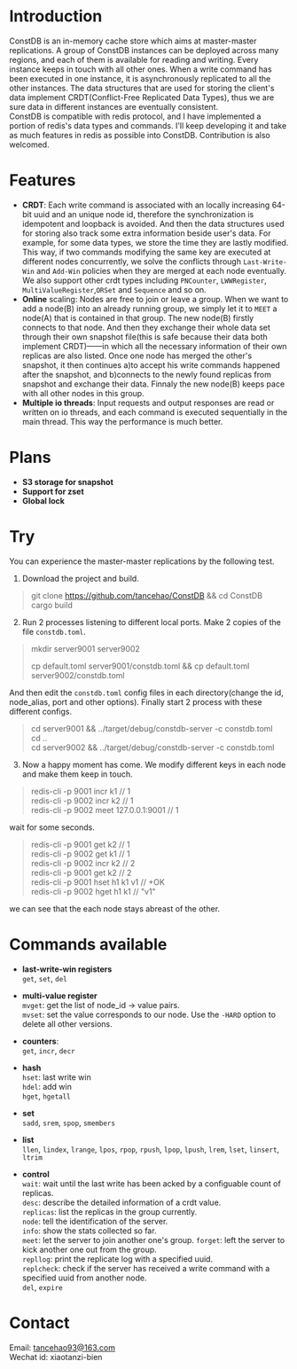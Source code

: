 # Introduction
ConstDB is an in-memory cache store which aims at master-master replications. A group of ConstDB instances can be deployed across many regions, and each of them is available for
reading and writing. Every instance keeps in touch with all other ones. When a write command has been executed in one instance, it is asynchronously replicated to all the other instances. The data structures that are used for storing the client's data implement CRDT(Conflict-Free Replicated Data Types), thus we are sure data in different instances are eventually consistent.  
ConstDB is compatible with redis protocol, and I have implemented a portion of redis's data types and commands. I'll keep developing it and take as much features in redis as possible into ConstDB. Contribution is also welcomed.

# Features
* **CRDT**: Each write command is associated with an locally increasing 64-bit uuid and an unique node id, therefore the synchronization is idempotent and loopback is avoided. And then the data structures used for storing also track some extra information beside user's data. For example, for some data types, we store the time they are lastly modified. This way, if two commands modifying the same key are executed at different nodes concurrently, we solve the conflicts through `Last-Write-Win` and `Add-Win` policies when they are merged at each node eventually. We also support other crdt types including `PNCounter`, `LWWRegister`, `MultiValueRegister`,`ORSet` and `Sequence` and so on.
* **Online** scaling: Nodes are free to join or leave a group. When we want to add a node(B) into an already running group, we simply let it to `MEET` a node(A) that is contained in that group. The new node(B) firstly connects to that node. And then they exchange their whole data set through their own snapshot file(this is safe because their data both implement CRDT)——in which all the necessary information of their own replicas are also listed. Once one node has merged the other's snapshot, it then continues a)to accept his write commands happened after the snapshot, and b)connects to the newly found replicas from snapshot and exchange their data. Finnaly the new node(B) keeps pace with all other nodes in this group.
* **Multiple io threads**: Input requests and output responses are read or written on io threads, and each command is executed sequentially in the main thread. This way the performance is much better.

# Plans

* **S3 storage for snapshot**
* **Support for zset**  
* **Global lock**


# Try
You can experience the master-master replications by the following test.
1. Download the project and build.
> git clone https://github.com/tancehao/ConstDB && cd ConstDB  
> cargo build
 
2. Run 2 processes listening to different local ports. Make 2 copies of the file `constdb.toml`.
> mkdir server9001 server9002</p>
> cp default.toml server9001/constdb.toml && cp default.toml server9002/constdb.toml  

And then edit the `constdb.toml` config files in each directory(change the id, node_alias, port and other options).
Finally start 2 process with these different configs.
> cd server9001 && ../target/debug/constdb-server -c constdb.toml  
> cd ..  
> cd server9002 && ../target/debug/constdb-server -c constdb.toml

3. Now a happy moment has come. We modify different keys in each node and make them keep in touch.
> redis-cli -p 9001 incr k1             // 1  
> redis-cli -p 9002 incr k2             // 1  
> redis-cli -p 9002 meet 127.0.0.1:9001 //  1

wait for some seconds.
> redis-cli -p 9001 get k2          // 1  
> redis-cli -p 9002 get k1          // 1  
> redis-cli -p 9002 incr k2         // 2  
> redis-cli -p 9001 get k2          // 2  
> redis-cli -p 9001 hset h1 k1 v1   // +OK  
> redis-cli -p 9002 hget h1 k1      // "v1"

we can see that the each node stays abreast of the other.

# Commands available
- **last-write-win registers**  
    `get`, `set`, `del`  

- **multi-value register**  
    `mvget`: get the list of node_id -> value pairs.  
    `mvset`: set the value corresponds to our node. Use the `-HARD` option to delete all other versions. 

- **counters**:  
    `get`, `incr`, `decr`  

- **hash**  
    `hset`: last write win  
    `hdel`: add win  
    `hget`, `hgetall`  

- **set**  
    `sadd`, `srem`, `spop`, `smembers`  

- **list**  
    `llen`, `lindex`, `lrange`, `lpos`, `rpop`, `rpush`, `lpop`, `lpush`, `lrem`, `lset`, `linsert`, `ltrim`  

- **control**  
    `wait`: wait until the last write has been acked by a configuable count of replicas.  
	`desc`: describe the detailed information of a crdt value.  
    `replicas`: list the replicas in the group currently.  
    `node`: tell the identification of the server.  
    `info`: show the stats collected so far.  
    `meet`: let the server to join another one's group.
    `forget`: left the server to kick another one out from the group.  
    `repllog`: print the replicate log with a specified uuid.  
    `replcheck`: check if the server has received a write command with a specified uuid from another node.  
	`del`, `expire` 
	

# Contact
Email: tancehao93@163.com  
Wechat id: xiaotanzi-bien  
